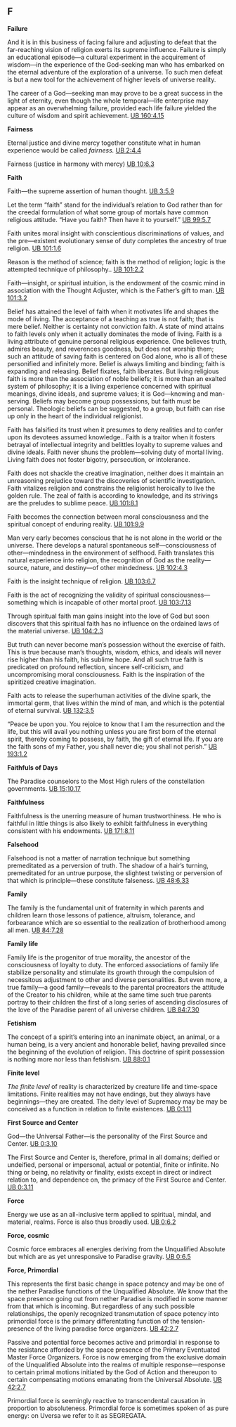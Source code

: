 

## F

**Failure**  
  

And it is in this business of facing failure and adjusting to defeat that the far-reaching vision of religion exerts its supreme influence. Failure is simply an educational episode—a cultural experiment in the acquirement of wisdom—in the experience of the God-seeking man who has embarked on the eternal adventure of the exploration of a universe. To such men defeat is but a new tool for the achievement of higher levels of universe reality.  
  
The career of a God—seeking man may prove to be a great success in the light of eternity, even though the whole temporal—life enterprise may appear as an overwhelming failure, provided each life failure yielded the culture of wisdom and spirit achievement. [UB 160:4.15](/en/The_Urantia_Book/160#p4_15)  
  

**Fairness**  
  

Eternal justice and divine mercy together constitute what in human experience would be called _fairness._ [UB 2:4.4](/en/The_Urantia_Book/2#p4_4)  
  
Fairness (justice in harmony with mercy) [UB 10:6.3](/en/The_Urantia_Book/10#p6_3)  
  

**Faith**  
  

Faith—the supreme assertion of human thought. [UB 3:5.9](/en/The_Urantia_Book/3#p5_9)  
  
Let the term “faith” stand for the individual’s relation to God rather than for the creedal formulation of what some group of mortals have common religious attitude. “Have you faith? Then have it to yourself.” [UB 99:5.7](/en/The_Urantia_Book/99#p5_7)  
  
Faith unites moral insight with conscientious discriminations of values, and the pre—existent evolutionary sense of duty completes the ancestry of true religion. [UB 101:1.6](/en/The_Urantia_Book/101#p1_6)  
  
Reason is the method of science; faith is the method of religion; logic is the attempted technique of philosophy.. [UB 101:2.2](/en/The_Urantia_Book/101#p2_2)  
  
Faith—insight, or spiritual intuition, is the endowment of the cosmic mind in association with the Thought Adjuster, which is the Father’s gift to man. [UB 101:3.2](/en/The_Urantia_Book/101#p3_2)  
  
Belief has attained the level of faith when it motivates life and shapes the mode of living. The acceptance of a teaching as true is not faith; that is mere belief. Neither is certainty not conviction faith. A state of mind attains to faith levels only when it actually dominates the mode of living. Faith is a living attribute of genuine personal religious experience. One believes truth, admires beauty, and reverences goodness, but does not worship them; such an attitude of saving faith is centered on God alone, who is all of these personified and infinitely more. Belief is always limiting and binding; faith is expanding and releasing. Belief fixates, faith liberates. But living religious faith is more than the association of noble beliefs; it is more than an exalted system of philosophy; it is a living experience concerned with spiritual meanings, divine ideals, and supreme values; it is God—knowing and man-serving. Beliefs may become group possessions, but faith must be personal. Theologic beliefs can be suggested, to a group, but faith can rise up only in the heart of the individual religionist.  
  
Faith has falsified its trust when it presumes to deny realities and to confer upon its devotees assumed knowledge.. Faith is a traitor when it fosters betrayal of intellectual integrity and belittles loyalty to supreme values and divine ideals. Faith never shuns the problem—solving duty of mortal living. Living faith does not foster bigotry, persecution, or intolerance.  
  
Faith does not shackle the creative imagination, neither does it maintain an unreasoning prejudice toward the discoveries of scientific investigation. Faith vitalizes religion and constrains the religionist heroically to live the golden rule. The zeal of faith is according to knowledge, and its strivings are the preludes to sublime peace. [UB 101:8.1](/en/The_Urantia_Book/101#p8_1)  
  
Faith becomes the connection between moral consciousness and the spiritual concept of enduring reality. [UB 101:9.9](/en/The_Urantia_Book/101#p9_9)  
  
Man very early becomes conscious that he is not alone in the world or the universe. There develops a natural spontaneous self—consciousness of other—mindedness in the environment of selfhood. Faith translates this natural experience into religion, the recognition of God as the reality—source, nature, and destiny—of other mindedness. [UB 102:4.3](/en/The_Urantia_Book/102#p4_3)  
  
Faith is the insight technique of religion. [UB 103:6.7](/en/The_Urantia_Book/103#p6_7)  
  
Faith is the act of recognizing the validity of spiritual consciousness—something which is incapable of other mortal proof. [UB 103:7.13](/en/The_Urantia_Book/103#p7_13)  
  
Through spiritual faith man gains insight into the love of God but soon discovers that this spiritual faith has no influence on the ordained laws of the material universe. [UB 104:2.3](/en/The_Urantia_Book/104#p2_3)  
  
But truth can never become man’s possession without the exercise of faith. This is true because man’s thoughts, wisdom, ethics, and ideals will never rise higher than his faith, his sublime hope. And all such true faith is predicated on profound reflection, sincere self-criticism, and uncompromising moral consciousness. Faith is the inspiration of the spiritized creative imagination.  
  
Faith acts to release the superhuman activities of the divine spark, the immortal germ, that lives within the mind of man, and which is the potential of eternal survival. [UB 132:3.5](/en/The_Urantia_Book/132#p3_5)  
  
“Peace be upon you. You rejoice to know that I am the resurrection and the life, but this will avail you nothing unless you are first born of the eternal spirit, thereby coming to possess, by faith, the gift of eternal life. If you are the faith sons of my Father, you shall never die; you shall not perish.” [UB 193:1.2](/en/The_Urantia_Book/193#p1_2)  
  

**Faithfuls of Days**  
  

The Paradise counselors to the Most High rulers of the constellation governments. [UB 15:10.17](/en/The_Urantia_Book/15#p10_17)  
  

**Faithfulness**  
  

Faithfulness is the unerring measure of human trustworthiness. He who is faithful in little things is also likely to exhibit faithfulness in everything consistent with his endowments. [UB 171:8.11](/en/The_Urantia_Book/171#p8_11)  
  

**Falsehood**  
  

Falsehood is not a matter of narration technique but something premeditated as a perversion of truth. The shadow of a hair’s turning, premeditated for an untrue purpose, the slightest twisting or perversion of that which is principle—these constitute falseness. [UB 48:6.33](/en/The_Urantia_Book/48#p6_33)  
  

**Family**  
  

The family is the fundamental unit of fraternity in which parents and children learn those lessons of patience, altruism, tolerance, and forbearance which are so essential to the realization of brotherhood among all men. [UB 84:7.28](/en/The_Urantia_Book/84#p7_28)  
  

**Family life**  
  

Family life is the progenitor of true morality, the ancestor of the consciousness of loyalty to duty. The enforced associations of family life stabilize personality and stimulate its growth through the compulsion of necessitous adjustment to other and diverse personalities. But even more, a true family—a good family—reveals to the parental procreators the attitude of the Creator to his children, while at the same time such true parents portray to their children the first of a long series of ascending disclosures of the love of the Paradise parent of all universe children. [UB 84:7.30](/en/The_Urantia_Book/84#p7_30)  
  

**Fetishism**  
  

The concept of a spirit’s entering into an inanimate object, an animal, or a human being, is a very ancient and honorable belief, having prevailed since the beginning of the evolution of religion. This doctrine of spirit possession is nothing more nor less than fetishism. [UB 88:0.1](/en/The_Urantia_Book/88#p0_1)  
  

**Finite level**  
  

_The finite level_ of reality is characterized by creature life and time-space limitations. Finite realities may not have endings, but they always have beginnings—they are created. The deity level of Supremacy may be may be conceived as a function in relation to finite existences. [UB 0:1.11](https://www.urantia.org/urantia-book-standardized/foreword#U0_1_11)  
  

**First Source and Center**  
  

God—the Universal Father—is the personality of the First Source and Center. [UB 0:3.10](https://www.urantia.org/urantia-book-standardized/foreword#U0_3_10)  
  
The First Source and Center is, therefore, primal in all domains; deified or undeified, personal or impersonal, actual or potential, finite or infinite. No thing or being, no relativity or finality, exists except in direct or indirect relation to, and dependence on, the primacy of the First Source and Center. [UB 0:3.11](https://www.urantia.org/urantia-book-standardized/foreword#U0_3_11)  
  

**Force**  
  

Energy we use as an all-inclusive term applied to spiritual, mindal, and material, realms. Force is also thus broadly used. [UB 0:6.2](https://www.urantia.org/urantia-book-standardized/foreword#U0_6_2)  
  

**Force, cosmic**  
  

Cosmic force embraces all energies deriving from the Unqualified Absolute but which are as yet unresponsive to Paradise gravity. [UB 0:6.5](https://www.urantia.org/urantia-book-standardized/foreword#U0_6_5)  
  

**Force, Primordial**  
  

This represents the first basic change in space potency and may be one of the nether Paradise functions of the Unqualified Absolute. We know that the space presence going out from nether Paradise is modified in some manner from that which is incoming. But regardless of any such possible relationships, the openly recognized transmutation of space potency into primordial force is the primary differentating function of the tension-presence of the living paradise force organizers. [UB 42:2.7](/en/The_Urantia_Book/42#p2_7)  
  
Passive and potential force becomes active and primordial in response to the resistance afforded by the space presence of the Primary Eventuated Master Force Organizers. Force is now emerging from the exclusive domain of the Unqualified Absolute into the realms of multiple response—response to certain primal motions initiated by the God of Action and thereupon to certain compensating motions emanating from the Universal Absolute. [UB 42:2.7](/en/The_Urantia_Book/42#p2_7)  
  
Primordial force is seemingly reactive to transcendental causation in proportion to absoluteness. Primordial force is sometimes spoken of as pure energy: on Uversa we refer to it as SEGREGATA.